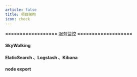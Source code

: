 ```yaml
---
article: false
title: 项目架构
icon: check
---
```





==================   服务监控   ===================

####  SkyWalking  


#### ElaticSearch  、Logstash 、Kibana


####  node export












